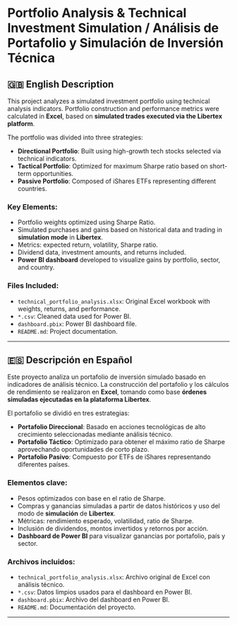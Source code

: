 # Portfolio Analysis & Technical Investment Simulation / Análisis de Portafolio y Simulación de Inversión Técnica

## 🇬🇧 English Description

This project analyzes a simulated investment portfolio using technical analysis indicators. Portfolio construction and performance metrics were calculated in **Excel**, based on **simulated trades executed via the Libertex platform**.

The portfolio was divided into three strategies:
- **Directional Portfolio**: Built using high-growth tech stocks selected via technical indicators.
- **Tactical Portfolio**: Optimized for maximum Sharpe ratio based on short-term opportunities.
- **Passive Portfolio**: Composed of iShares ETFs representing different countries.

### Key Elements:
- Portfolio weights optimized using Sharpe Ratio.
- Simulated purchases and gains based on historical data and trading in **simulation mode** in **Libertex**.
- Metrics: expected return, volatility, Sharpe ratio.
- Dividend data, investment amounts, and returns included.
- **Power BI dashboard** developed to visualize gains by portfolio, sector, and country.

### Files Included:
- `technical_portfolio_analysis.xlsx`: Original Excel workbook with weights, returns, and performance.
- `*.csv`: Cleaned data used for Power BI.
- `dashboard.pbix`: Power BI dashboard file.
- `README.md`: Project documentation.

---

## 🇪🇸 Descripción en Español

Este proyecto analiza un portafolio de inversión simulado basado en indicadores de análisis técnico. La construcción del portafolio y los cálculos de rendimiento se realizaron en **Excel**, tomando como base **órdenes simuladas ejecutadas en la plataforma Libertex**.

El portafolio se dividió en tres estrategias:
- **Portafolio Direccional**: Basado en acciones tecnológicas de alto crecimiento seleccionadas mediante análisis técnico.
- **Portafolio Táctico**: Optimizado para obtener el máximo ratio de Sharpe aprovechando oportunidades de corto plazo.
- **Portafolio Pasivo**: Compuesto por ETFs de iShares representando diferentes países.

### Elementos clave:
- Pesos optimizados con base en el ratio de Sharpe.
- Compras y ganancias simuladas a partir de datos históricos y uso del modo de **simulación** de **Libertex**.
- Métricas: rendimiento esperado, volatilidad, ratio de Sharpe.
- Inclusión de dividendos, montos invertidos y retornos por acción.
- **Dashboard de Power BI** para visualizar ganancias por portafolio, país y sector.

### Archivos incluidos:
- `technical_portfolio_analysis.xlsx`: Archivo original de Excel con análisis técnico.
- `*.csv`: Datos limpios usados para el dashboard en Power BI.
- `dashboard.pbix`: Archivo del dashboard en Power BI.
- `README.md`: Documentación del proyecto.

---
